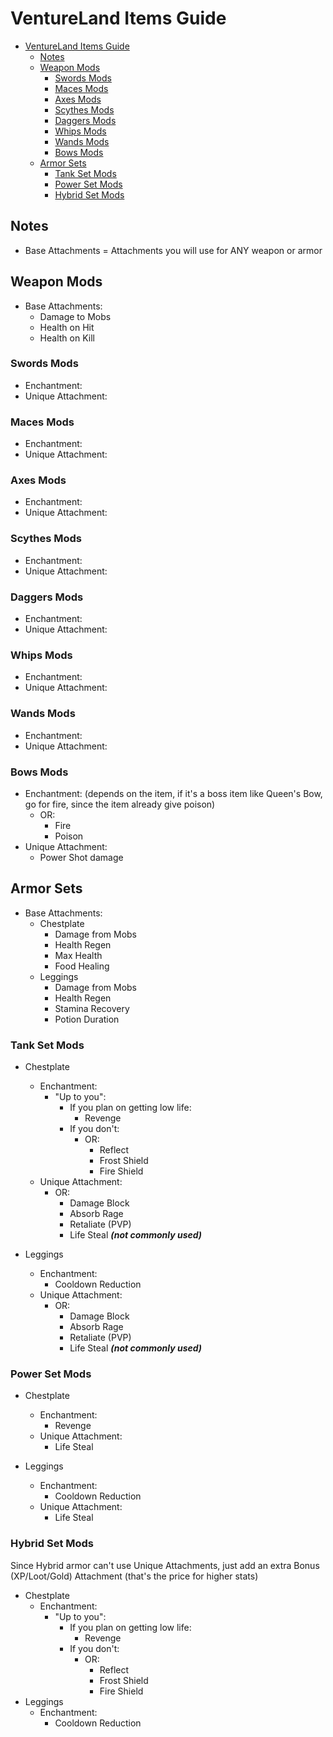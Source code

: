# VentureLand Items Guide

- [VentureLand Items Guide](#ventureland-items-guide)
  - [Notes](#notes)
  - [Weapon Mods](#weapon-mods)
    - [Swords Mods](#swords-mods)
    - [Maces Mods](#maces-mods)
    - [Axes Mods](#axes-mods)
    - [Scythes Mods](#scythes-mods)
    - [Daggers Mods](#daggers-mods)
    - [Whips Mods](#whips-mods)
    - [Wands Mods](#wands-mods)
    - [Bows Mods](#bows-mods)
  - [Armor Sets](#armor-sets)
    - [Tank Set Mods](#tank-set-mods)
    - [Power Set Mods](#power-set-mods)
    - [Hybrid Set Mods](#hybrid-set-mods)

## Notes

- Base Attachments = Attachments you will use for ANY weapon or armor

## Weapon Mods

- Base Attachments:
  - Damage to Mobs
  - Health on Hit
  - Health on Kill

### Swords Mods

- Enchantment:
- Unique Attachment:

### Maces Mods

- Enchantment:
- Unique Attachment:

### Axes Mods

- Enchantment:
- Unique Attachment:

### Scythes Mods

- Enchantment:
- Unique Attachment:

### Daggers Mods

- Enchantment:
- Unique Attachment:

### Whips Mods

- Enchantment:
- Unique Attachment:

### Wands Mods

- Enchantment:
- Unique Attachment:

### Bows Mods

- Enchantment:
    (depends on the item, if it's a boss item like Queen's Bow, go for fire, since the item already give poison)
  - OR:
    - Fire
    - Poison
- Unique Attachment:
  - Power Shot damage

## Armor Sets

- Base Attachments:
  - Chestplate
    - Damage from Mobs
    - Health Regen
    - Max Health
    - Food Healing
  - Leggings
    - Damage from Mobs
    - Health Regen
    - Stamina Recovery
    - Potion Duration

### Tank Set Mods

- Chestplate
  - Enchantment:
    - "Up to you":
      - If you plan on getting low life:
        - Revenge
      - If you don't:
        - OR:
          - Reflect
          - Frost Shield
          - Fire Shield
  - Unique Attachment:
    - OR:
      - Damage Block
      - Absorb Rage
      - Retaliate (PVP)
      - Life Steal ***(not commonly used)***

- Leggings
  - Enchantment:
    - Cooldown Reduction
  - Unique Attachment:
    - OR:
      - Damage Block
      - Absorb Rage
      - Retaliate (PVP)
      - Life Steal ***(not commonly used)***

### Power Set Mods

- Chestplate
  - Enchantment:
    - Revenge
  - Unique Attachment:
    - Life Steal

- Leggings
  - Enchantment:
    - Cooldown Reduction
  - Unique Attachment:
    - Life Steal

### Hybrid Set Mods

Since Hybrid armor can't use Unique Attachments, just add an extra Bonus (XP/Loot/Gold) Attachment (that's the price for higher stats)

- Chestplate
  - Enchantment:
    - "Up to you":
      - If you plan on getting low life:
        - Revenge
      - If you don't:
        - OR:
          - Reflect
          - Frost Shield
          - Fire Shield
- Leggings
  - Enchantment:
    - Cooldown Reduction
